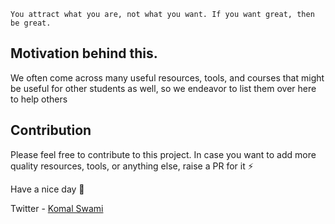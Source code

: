 ```
You attract what you are, not what you want. If you want great, then be great.
```
## Motivation behind this.

We often come across many useful resources, tools, and courses that might be useful for other students as well, so we endeavor to list them over here to help others 

## Contribution

Please feel free to contribute to this project. In case you want to add more quality resources, tools,  or anything else, raise a PR for it ⚡️

Have a nice day 🌻

Twitter - [Komal Swami](https://x.com/komiillll)
